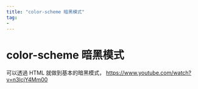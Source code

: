 ```yaml
---
title: "color-scheme 暗黑模式"
tag: 
- 
---
```

# color-scheme 暗黑模式
可以透過 HTML 就做到基本的暗黑模式，
https://www.youtube.com/watch?v=n3lcjY4Mm00